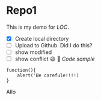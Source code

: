 # Repo1
This is my demo for *LOC*.
- [x] Create local directory
- [ ] Upload to Github.  Did I do this?
- [ ] show modified
- [ ] show conflict
:laughing:
:guitar:
*Code sample*
```
function(){
    alert('Be carefule!!!!)
}
```
Allo
